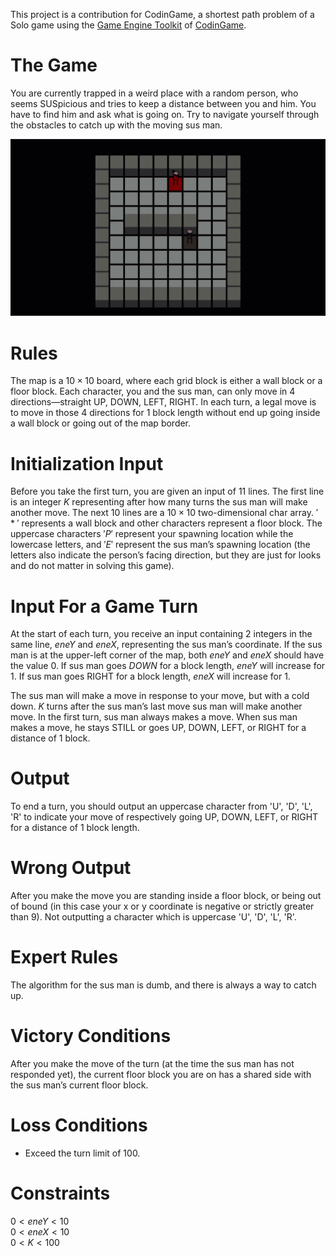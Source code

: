 This project is a contribution for CodinGame, a shortest path problem of a Solo game using the [Game Engine Toolkit](https://www.codingame.com/playgrounds/25775/codingame-sdk-documentation/introduction) of [CodinGame](https://www.codingame.com/).

# The Game
You are currently trapped in a weird place with a random person, who seems SUSpicious and tries to keep a distance between you and him. You have to find him and ask what is going on. Try to navigate yourself through the obstacles to catch up with the moving sus man.

![](src/main/resources/view/assets/demo.gif)

# Rules
The map is a $10 \times 10$ board, where each grid block is either a wall block or a floor block. Each character, you and the sus man, can only move in 4 directions—straight UP, DOWN, LEFT, RIGHT. In each turn, a legal move is to move in those 4 directions for 1 block length without end up going inside a wall block or going out of the map border.

# Initialization Input

Before you take the first turn, you are given an input of $11$ lines. The first line is an integer $K$ representing after how many turns the sus man will make another move. The next $10$ lines are a $10 \times 10$ two-dimensional char array. $'*'$ represents a wall block and other characters represent a floor block. The uppercase characters $'P'$ represent your spawning location while the lowercase letters, and $'E'$ represent the sus man’s spawning location (the letters also indicate the person’s facing direction, but they are just for looks and do not matter in solving this game).

# Input For a Game Turn

At the start of each turn, you receive an input containing $2$ integers in the same line, $eneY$ and $eneX$, representing the sus man’s coordinate. If the sus man is at the upper-left corner of the map, both $eneY$ and $eneX$ should have the value $0$. If sus man goes $DOWN$ for a block length, $eneY$ will increase for $1$. If sus man goes RIGHT for a block length, $eneX$ will increase for $1$.

The sus man will make a move in response to your move, but with a cold down. $K$ turns after the sus man’s last move sus man will make another move. In the first turn, sus man always makes a move. When sus man makes a move, he stays STILL or goes UP, DOWN, LEFT, or RIGHT for a distance of $1$ block.

# Output

To end a turn, you should output an uppercase character from 'U', 'D', 'L', 'R' to indicate your move of respectively going UP, DOWN, LEFT, or RIGHT for a distance of 1 block length.

# Wrong Output

After you make the move you are standing inside a floor block, or being out of bound (in this case your x or y coordinate is negative or strictly greater than 9).
Not outputting a character which is uppercase 'U', 'D', 'L', 'R'.

# Expert Rules
The algorithm for the sus man is dumb, and there is always a way to catch up.

# Victory Conditions
After you make the move of the turn (at the time the sus man has not responded yet), the current floor block you are on has a shared side with the sus man’s current floor block.

# Loss Conditions
- Exceed the turn limit of 100.

# Constraints
$0 < eneY < 10$ <br>
$0 < eneX < 10$ <br>
$0 < K < 100$ <br>